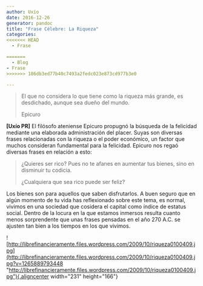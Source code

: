 ```yaml
---
author: Uxío
date: 2016-12-26
generator: pandoc
title: "Frase Célebre: La Riqueza"
categories:
<<<<<<< HEAD
  - Frase

=======
  - Blog
- Frase
>>>>>>> 186db3ed77b40c7493a2fedc023e873cd977b3e0

---
```




> El que no considera lo que tiene como la riqueza más grande, es
> desdichado, aunque sea dueño del mundo.
>
> Epicuro

**\[Uxío PR\]** El filósofo ateniense Epicuro propugnó la búsqueda de la
felicidad mediante una elaborada administración del placer. Suyas son
diversas frases relacionadas con la riqueza o el poder económico, un
factor que muchos consideran fundamental para la felicidad. Epicuro nos
regaó diversas frases en relación a esto:

> ¿Quieres ser rico? Pues no te afanes en aumentar tus bienes, sino en
> disminuir tu codicia.
>
> ¿Cualquiera que sea rico puede ser feliz?

Los bienes son para aquellos que saben disfrutarlos. A buen seguro que
en algún momento de tu vida has reflexionado sobre este tema, es normal,
vivimos en una sociedad que cosidera el capital como índice de estatus
social. Dentro de la locura en la que estamos inmersos resulta cuanto
menos sorprendente que unas frases pensadas en el año 270 A.C. se
ajusten tan bien a los tiempos en los que vivimos.

![http://librefinancieramente.files.wordpress.com/2009/10/riqueza0100409.jpg](http://librefinancieramente.files.wordpress.com/2009/10/riqueza0100409.jpg?v=1265889793448 "http://librefinancieramente.files.wordpress.com/2009/10/riqueza0100409.jpg"){.aligncenter
width="231" height="166"}
